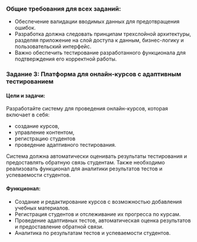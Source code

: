 
### Общие требования для всех заданий:
- Обеспечение валидации вводимых данных для предотвращения ошибок.
- Разработка должна следовать принципам трехслойной архитектуры,
  разделяя приложение на слой доступа к данным, бизнес-логику и
  пользовательский интерфейс.
- Важно обеспечить тестирование разработанного функционала для
  подтверждения его корректной работы.

### Задание 3: Платформа для онлайн-курсов с адаптивным тестированием

#### Цели и задачи:
Разработайте систему для проведения онлайн-курсов, которая
включает в себя:
- создание курсов,
- управление контентом,
- регистрацию студентов
- проведение адаптивного тестирования.

Система должна автоматически оценивать результаты тестирования
и предоставлять обратную связь студентам.
Также необходимо реализовать функционал для аналитики результатов
тестов и успеваемости студентов.

#### Функционал:
- Создание и редактирование курсов с возможностью добавления учебных материалов.
- Регистрация студентов и отслеживание их прогресса по курсам.
- Проведение адаптивных тестов, автоматическая оценка результатов и предоставление обратной связи.
- Аналитика по результатам тестов и успеваемости студентов.
